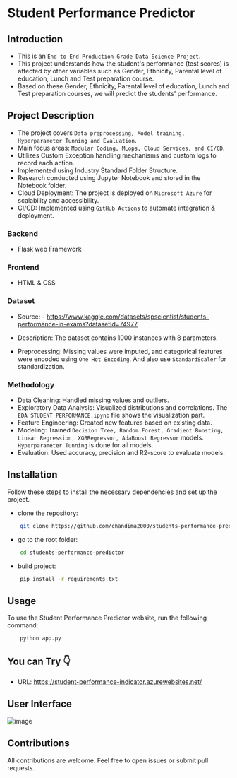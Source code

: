 # Student Performance Predictor


## Introduction

- This is an `End to End Production Grade Data Science Project`.
- This project understands how the student's performance (test scores) is affected by other variables such as Gender, Ethnicity, Parental level of education, Lunch and Test preparation course. 
- Based on these Gender, Ethnicity, Parental level of education, Lunch and Test preparation courses, we will predict the students' performance.

## Project Description

- The project covers `Data preprocessing, Model training, Hyperparameter Tunning and Evaluation`.
- Main focus areas: `Modular Coding, MLops, Cloud Services, and CI/CD`.
- Utilizes Custom Exception handling mechanisms and custom logs to record each action.
- Implemented using Industry Standard Folder Structure.
- Research conducted using Jupyter Notebook and stored in the Notebook folder.
- Cloud Deployment: The project is deployed on `Microsoft Azure` for scalability and accessibility.
- CI/CD: Implemented using `GitHub Actions` to automate integration & deployment.

### Backend
- Flask web Framework
### Frontend
- HTML & CSS

### Dataset

- Source: - https://www.kaggle.com/datasets/spscientist/students-performance-in-exams?datasetId=74977

- Description: The dataset contains 1000 instances with 8 parameters.

- Preprocessing: Missing values were imputed, and categorical features were encoded using `One Hot Encoding`. And also use `StandardScaler` for standardization.

### Methodology

- Data Cleaning: Handled missing values and outliers.
- Exploratory Data Analysis: Visualized distributions and correlations. The `EDA STUDENT PERFORMANCE.ipynb` file shows the visualization part.
- Feature Engineering: Created new features based on existing data.
- Modeling: Trained `Decision Tree, Random Forest, Gradient Boosting, Linear Regression, XGBRegressor, AdaBoost Regressor` models. `Hyperparameter Tunning` is done for all models.
- Evaluation: Used accuracy, precision and R2-score to evaluate models.

## Installation
Follow these steps to install the necessary dependencies and set up the project.

- clone the repository:
````bash 
    git clone https://github.com/chandima2000/students-performance-predictor.git
````
- go to the root folder: 
````bash
    cd students-performance-predictor
````
- build project: 
````bash 
    pip install -r requirements.txt
````
## Usage
To use the Student Performance Predictor website, run the following command:

````bash 
    python app.py
````
## You can Try 👇
- URL: https://student-performance-indicator.azurewebsites.net/
  
## User Interface
![image](https://github.com/chandima2000/students-performance-predictor/assets/101726882/4118a56f-0b1f-4a17-9e88-0a92aa6b438d)

## Contributions
All contributions are welcome. Feel free to open issues or submit pull requests.

